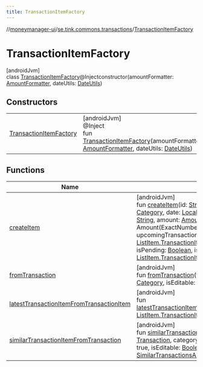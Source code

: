 ```yaml
---
title: TransactionItemFactory
---
```

//[moneymanager-ui](../../../index.html)/[se.tink.commons.transactions](../index.html)/[TransactionItemFactory](index.html)



# TransactionItemFactory



[androidJvm]\
class [TransactionItemFactory](index.html)@Injectconstructor(amountFormatter: [AmountFormatter](../../se.tink.commons.currency/-amount-formatter/index.html), dateUtils: [DateUtils](../../se.tink.utils/-date-utils/index.html))



## Constructors


| | |
|---|---|
| [TransactionItemFactory](-transaction-item-factory.html) | [androidJvm]<br>@Inject<br>fun [TransactionItemFactory](-transaction-item-factory.html)(amountFormatter: [AmountFormatter](../../se.tink.commons.currency/-amount-formatter/index.html), dateUtils: [DateUtils](../../se.tink.utils/-date-utils/index.html)) |


## Functions


| Name | Summary |
|---|---|
| [createItem](create-item.html) | [androidJvm]<br>fun [createItem](create-item.html)(id: [String](https://kotlinlang.org/api/latest/jvm/stdlib/kotlin/-string/index.html), isUpcoming: [Boolean](https://kotlinlang.org/api/latest/jvm/stdlib/kotlin/-boolean/index.html), category: [Category](../../com.tink.model.category/-category/index.html), date: [LocalDateTime](https://developer.android.com/reference/kotlin/java/time/LocalDateTime.html), description: [String](https://kotlinlang.org/api/latest/jvm/stdlib/kotlin/-string/index.html), label: [String](https://kotlinlang.org/api/latest/jvm/stdlib/kotlin/-string/index.html), amount: [Amount](../../com.tink.model.misc/-amount/index.html), dispensableAmount: [Amount](../../com.tink.model.misc/-amount/index.html) = Amount(ExactNumber(0, 0), &quot;SEK&quot;), upcomingTransactionData: [ListItem.TransactionItem.UpcomingTransactionData](../-list-item/-transaction-item/-upcoming-transaction-data/index.html)? = null, isPending: [Boolean](https://kotlinlang.org/api/latest/jvm/stdlib/kotlin/-boolean/index.html), isEditable: [Boolean](https://kotlinlang.org/api/latest/jvm/stdlib/kotlin/-boolean/index.html)): [ListItem.TransactionItem](../-list-item/-transaction-item/index.html)? |
| [fromTransaction](from-transaction.html) | [androidJvm]<br>fun [fromTransaction](from-transaction.html)(transaction: [Transaction](../../com.tink.model.transaction/-transaction/index.html), category: [Category](../../com.tink.model.category/-category/index.html), isEditable: [Boolean](https://kotlinlang.org/api/latest/jvm/stdlib/kotlin/-boolean/index.html)): [ListItem.TransactionItem](../-list-item/-transaction-item/index.html)? |
| [latestTransactionItemFromTransactionItem](latest-transaction-item-from-transaction-item.html) | [androidJvm]<br>fun [latestTransactionItemFromTransactionItem](latest-transaction-item-from-transaction-item.html)(transactionItem: [ListItem.TransactionItem](../-list-item/-transaction-item/index.html)): [ListItem.TransactionItem](../-list-item/-transaction-item/index.html) |
| [similarTransactionItemFromTransaction](similar-transaction-item-from-transaction.html) | [androidJvm]<br>fun [similarTransactionItemFromTransaction](similar-transaction-item-from-transaction.html)(transaction: [Transaction](../../com.tink.model.transaction/-transaction/index.html), category: [Category](../../com.tink.model.category/-category/index.html), isSelected: [Boolean](https://kotlinlang.org/api/latest/jvm/stdlib/kotlin/-boolean/index.html) = true, isEditable: [Boolean](https://kotlinlang.org/api/latest/jvm/stdlib/kotlin/-boolean/index.html) = true): [SimilarTransactionsAdapter.SimilarTransactionItem](../-similar-transactions-adapter/-similar-transaction-item/index.html)? |

